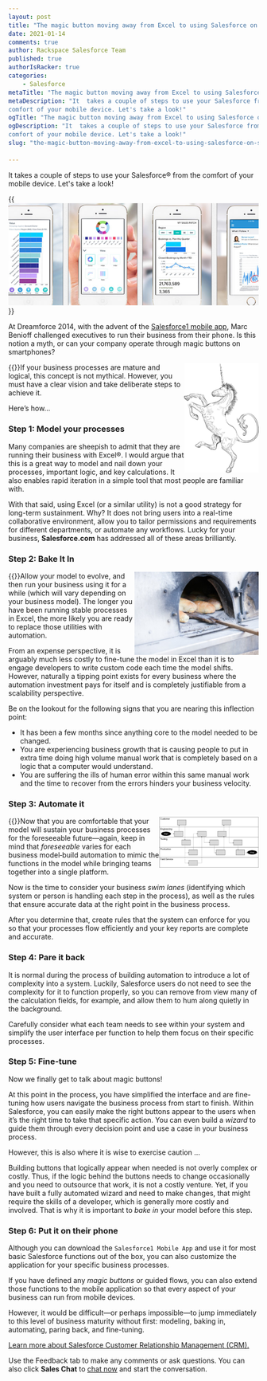 ```yaml
---
layout: post
title: "The magic button moving away from Excel to using Salesforce on smartphones"
date: 2021-01-14
comments: true
author: Rackspace Salesforce Team
published: true
authorIsRacker: true
categories:
    - Salesforce
metaTitle: "The magic button moving away from Excel to using Salesforce on smartphones"
metaDescription: "It  takes a couple of steps to use your Salesforce from the
comfort of your mobile device. Let's take a look!"
ogTitle: "The magic button moving away from Excel to using Salesforce on smartphones"
ogDescription: "It  takes a couple of steps to use your Salesforce from the
comfort of your mobile device. Let's take a look!"
slug: "the-magic-button-moving-away-from-excel-to-using-salesforce-on-smartphones"

---
```


It  takes a couple of steps to use your Salesforce&reg; from the comfort of
your mobile device. Let's take a look!

<!--more-->

{{<img src="sf1.jpg" title="" alt="">}}

At Dreamforce 2014, with the advent of the [Salesforce1 mobile app](https://www.salesforce.com/solutions/mobile/overview/), Marc Benioff
challenged executives to run their business from their phone. Is this notion a
myth, or can your company operate through magic buttons on smartphones?

{{<img src="1.jpg" title="" alt="" width="150" style="float:right">}}If your
business processes are mature and logical, this concept is not mythical.
However, you must have a clear vision and take deliberate steps to achieve it.

Here’s how…

### Step 1: Model your processes

Many companies are sheepish to admit that they are running their business with
Excel&reg;. I would argue that this is a great way to model and nail down your
processes, important logic, and key calculations. It also enables rapid
iteration in a simple tool that most people are familiar with.

With that said, using Excel (or a similar utility) is not a good strategy for
long-term sustainment. Why? It does not bring users into a real-time
collaborative environment, allow you to tailor permissions and requirements for
different departments, or automate any workflows. Lucky for your business,
**Salesforce.com** has addressed all of these areas brilliantly.

### Step 2: Bake It In

{{<img src="2.jpg" title="" alt="" width="250" style="float:right">}}Allow your
model to evolve, and then run your business using it for a while (which will
vary depending on your business model). The longer you have been running stable
processes in Excel, the more likely you are ready to replace those utilities
with automation.

From an expense perspective, it is arguably much less costly to fine-tune the
model in Excel than it is to engage developers to write custom code each time
the model shifts. However, naturally a tipping point exists for every business
where the automation investment pays for itself and is completely justifiable
from a scalability perspective.

Be on the lookout for the following signs that you are nearing this inflection point:

- It has been a few months since anything core to the model needed to be changed.
- You are experiencing business growth that is causing people to put in extra time
  doing high volume manual work that is completely based on a logic that a
  computer would understand.
- You are suffering the ills of human error within this same manual work and the
  time to recover from the errors hinders your business velocity.

### Step 3: Automate it

{{<img src="3.png" title="" alt="" width="200" style="float:right">}}Now that
you are comfortable that your model will sustain your business processes for the
foreseeable future&mdash;again, keep in mind that *foreseeable* varies for each business
model&dash;build automation to mimic the functions in the model while bringing teams together
into a single platform.

Now is the time to consider your business *swim lanes* (identifying which
system or person is handling each step in the process), as well as the rules
that ensure accurate data at the right point in the business process.

After you determine that, create rules that the system can enforce for you so that your
processes flow efficiently and your key reports are complete and accurate.

### Step 4: Pare it back

It is normal during the process of building automation to introduce a lot of
complexity into a system. Luckily, Salesforce users do not need to see the
complexity for it to function properly, so you can remove from view many of the
calculation fields, for example, and allow them to hum along quietly in the background.

Carefully consider what each team needs to see within your system and
simplify the user interface per function to help them focus on their specific
processes.

### Step 5: Fine-tune

Now we finally get to talk about magic buttons!

At this point in the process, you have simplified the interface and are
fine-tuning how users navigate the business process from start to finish.
Within Salesforce, you can easily make the right buttons appear to the users
when it’s the right time to take that specific action. You can even build a
*wizard* to guide them through every decision point and use a case in
your business process.

However, this is also where it is wise to exercise caution ...

Building buttons that logically appear when needed is not overly complex or
costly. Thus, if the logic behind the buttons needs to change occasionally and you
need to outsource that work, it is not a costly venture. Yet, if you have built
a fully automated wizard and need to make changes, that might require the
skills of a developer, which is generally more costly and involved. That is why
it is important to *bake in* your model before this step.

### Step 6: Put it on their phone

Although you can download the `Salesforce1 Mobile App` and use it for most basic
Salesforce functions out of the box, you can also customize the application for
your specific business processes.

If you have defined any *magic buttons* or guided flows, you can also extend
those functions to the mobile application so that every aspect of your business
can run from mobile devices.

However, it would be difficult&mdash;or perhaps impossible&mdash;to jump immediately to
this level of business maturity without first: modeling, baking in, automating,
paring back, and fine-tuning.

<a class="cta blue" id="cta" href="https://www.rackspace.com/applications/salesforce">Learn more about
Salesforce Customer Relationship Management (CRM).</a>

Use the Feedback tab to make any comments or ask questions. You can also click
**Sales Chat** to [chat now](https://www.rackspace.com/) and start the
conversation.
